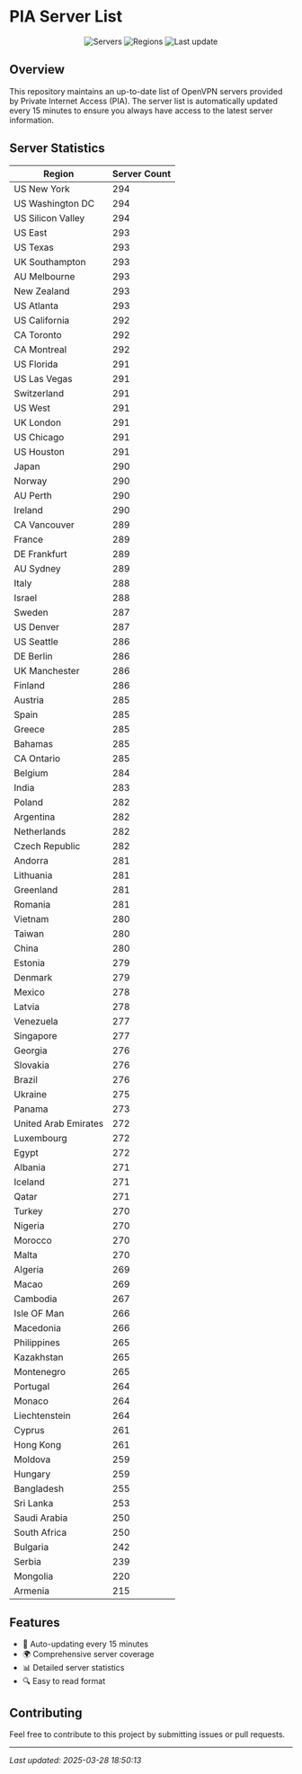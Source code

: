 # PIA Server List

<div align="center">

![Servers](https://img.shields.io/badge/servers-26,888-blue)
![Regions](https://img.shields.io/badge/regions-97-blue)
![Last update](https://img.shields.io/badge/Last_Updated-March_28_2025_13:50_EST-blue)

</div>

## Overview
This repository maintains an up-to-date list of OpenVPN servers provided by Private Internet Access (PIA). The server list is automatically updated every 15 minutes to ensure you always have access to the latest server information.

## Server Statistics
| Region | Server Count |
|--------|--------------|
| US New York                    | 294          |
| US Washington DC               | 294          |
| US Silicon Valley              | 294          |
| US East                        | 293          |
| US Texas                       | 293          |
| UK Southampton                 | 293          |
| AU Melbourne                   | 293          |
| New Zealand                    | 293          |
| US Atlanta                     | 293          |
| US California                  | 292          |
| CA Toronto                     | 292          |
| CA Montreal                    | 292          |
| US Florida                     | 291          |
| US Las Vegas                   | 291          |
| Switzerland                    | 291          |
| US West                        | 291          |
| UK London                      | 291          |
| US Chicago                     | 291          |
| US Houston                     | 291          |
| Japan                          | 290          |
| Norway                         | 290          |
| AU Perth                       | 290          |
| Ireland                        | 290          |
| CA Vancouver                   | 289          |
| France                         | 289          |
| DE Frankfurt                   | 289          |
| AU Sydney                      | 289          |
| Italy                          | 288          |
| Israel                         | 288          |
| Sweden                         | 287          |
| US Denver                      | 287          |
| US Seattle                     | 286          |
| DE Berlin                      | 286          |
| UK Manchester                  | 286          |
| Finland                        | 286          |
| Austria                        | 285          |
| Spain                          | 285          |
| Greece                         | 285          |
| Bahamas                        | 285          |
| CA Ontario                     | 285          |
| Belgium                        | 284          |
| India                          | 283          |
| Poland                         | 282          |
| Argentina                      | 282          |
| Netherlands                    | 282          |
| Czech Republic                 | 282          |
| Andorra                        | 281          |
| Lithuania                      | 281          |
| Greenland                      | 281          |
| Romania                        | 281          |
| Vietnam                        | 280          |
| Taiwan                         | 280          |
| China                          | 280          |
| Estonia                        | 279          |
| Denmark                        | 279          |
| Mexico                         | 278          |
| Latvia                         | 278          |
| Venezuela                      | 277          |
| Singapore                      | 277          |
| Georgia                        | 276          |
| Slovakia                       | 276          |
| Brazil                         | 276          |
| Ukraine                        | 275          |
| Panama                         | 273          |
| United Arab Emirates           | 272          |
| Luxembourg                     | 272          |
| Egypt                          | 272          |
| Albania                        | 271          |
| Iceland                        | 271          |
| Qatar                          | 271          |
| Turkey                         | 270          |
| Nigeria                        | 270          |
| Morocco                        | 270          |
| Malta                          | 270          |
| Algeria                        | 269          |
| Macao                          | 269          |
| Cambodia                       | 267          |
| Isle OF Man                    | 266          |
| Macedonia                      | 266          |
| Philippines                    | 265          |
| Kazakhstan                     | 265          |
| Montenegro                     | 265          |
| Portugal                       | 264          |
| Monaco                         | 264          |
| Liechtenstein                  | 264          |
| Cyprus                         | 261          |
| Hong Kong                      | 261          |
| Moldova                        | 259          |
| Hungary                        | 259          |
| Bangladesh                     | 255          |
| Sri Lanka                      | 253          |
| Saudi Arabia                   | 250          |
| South Africa                   | 250          |
| Bulgaria                       | 242          |
| Serbia                         | 239          |
| Mongolia                       | 220          |
| Armenia                        | 215          |

## Features
- 🔄 Auto-updating every 15 minutes
- 🌍 Comprehensive server coverage
- 📊 Detailed server statistics
- 🔍 Easy to read format

## Contributing
Feel free to contribute to this project by submitting issues or pull requests.

---
*Last updated: 2025-03-28 18:50:13*